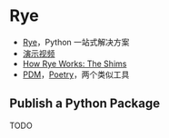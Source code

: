 # Rye

- [Rye](https://rye-up.com/)，Python 一站式解决方案
- [演示视频](https://www.youtube.com/watch?v=q99TYA7LnuA)
- [How Rye Works: The Shims](https://www.youtube.com/watch?v=TKnYcyz095g)
- [PDM](https://pdm-project.org/latest/)，[Poetry](https://python-poetry.org/)，两个类似工具

## Publish a Python Package

TODO
